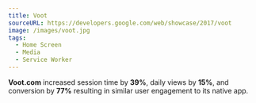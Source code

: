 ```yaml
---
title: Voot
sourceURL: https://developers.google.com/web/showcase/2017/voot
image: /images/voot.jpg
tags:
  - Home Screen
  - Media
  - Service Worker
---
```


**Voot.com** increased session time by **39%**, daily views by **15%**, and conversion by **77%** resulting in similar user engagement to its native app.
